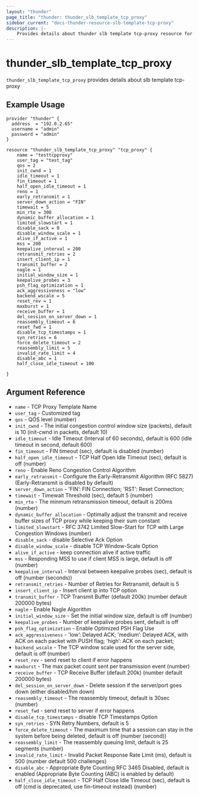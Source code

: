 ```yaml
---
layout: "thunder"
page_title: "thunder: thunder_slb_template_tcp_proxy"
sidebar_current: "docs-thunder-resource-slb-template-tcp-proxy"
description: |-
    Provides details about thunder slb template tcp-proxy resource for A10
---
```


# thunder\_slb\_template\_tcp_proxy

`thunder_slb_template_tcp_proxy` provides details about slb template tcp-proxy
## Example Usage


```hcl
provider "thunder" {
  address  = "192.0.2.65"
  username = "admin"
  password = "admin"
}

resource "thunder_slb_template_tcp_proxy" "tcp_proxy" {
	name = "testtcpproxy"
	user_tag = "test_tag"
	qos = 2
	init_cwnd = 1
	idle_timeout = 1
	fin_timeout = 1
	half_open_idle_timeout = 1
	reno = 1
	early_retransmit = 1
	server_down_action = "FIN"
	timewait = 5
	min_rto = 300
	dynamic_buffer_allocation = 1
	limited_slowstart = 1
	disable_sack = 0
	disable_window_scale = 1
	alive_if_active = 1
	mss = 200
	keepalive_interval = 200
	retransmit_retries = 2
	insert_client_ip = 1
	transmit_buffer = 2
	nagle = 1
	initial_window_size = 1
	keepalive_probes = 3
	psh_flag_optimization = 1
	ack_aggressiveness = "low"
	backend_wscale = 5
	reset_rev = 1
	maxburst = 1
	receive_buffer = 1
	del_session_on_server_down = 1
	reassembly_timeout = 6
	reset_fwd = 1
	disable_tcp_timestamps = 1
	syn_retries = 6
	force_delete_timeout = 2
	reassembly_limit = 5
	invalid_rate_limit = 4
	disable_abc = 1
	half_close_idle_timeout = 100	

}
```

## Argument Reference

* `name` - TCP Proxy Template Name
* `user_tag` - Customized tag
* `qos` - QOS level (number)
* `init_cwnd` - The initial congestion control window size (packets), default is 10 (init-cwnd in packets, default 10)
* `idle_timeout` - Idle Timeout (Interval of 60 seconds), default is 600 (idle timeout in second, default 600)
* `fin_timeout` - FIN timeout (sec), default is disabled (number)
* `half_open_idle_timeout` - TCP Half Open Idle Timeout (sec), default is off (number)
* `reno` - Enable Reno Congestion Control Algorithm
* `early_retransmit` - Configure the Early-Retransmit Algorithm (RFC 5827) (Early-Retransmit is disabled by default)
* `server_down_action` - 'FIN’: FIN Connection; 'RST’: Reset Connection;
* `timewait` - Timewait Threshold (sec), default 5 (number)
* `min_rto` - The minmum retransmission timeout, default is 200ms (number)
* `dynamic_buffer_allocation` - Optimally adjust the transmit and receive buffer sizes of TCP proxy while keeping their sum constant
* `limited_slowstart` - RFC 3742 Limited Slow-Start for TCP with Large Congestion Windows (number)
* `disable_sack` - disable Selective Ack Option
* `disable_window_scale` - disable TCP Window-Scale Option
* `alive_if_active` - keep connection alive if active traffic
* `mss` - Responding MSS to use if client MSS is large, default is off (number)
* `keepalive_interval` - Interval between keepalive probes (sec), default is off (number (seconds))
* `retransmit_retries` - Number of Retries for Retransmit, default is 5
* `insert_client_ip` - Insert client ip into TCP option
* `transmit_buffer` - TCP Transmit Buffer (default 200k) (number default 200000 bytes)
* `nagle` - Enable Nagle Algorithm
* `initial_window_size` - Set the initial window size, default is off (number)
* `keepalive_probes` - Number of keepalive probes sent, default is off
* `psh_flag_optimization` - Enable Optimized PSH Flag Use
* `ack_aggressiveness` - 'low’: Delayed ACK; 'medium’: Delayed ACK, with ACK on each packet with PUSH flag; 'high’: ACK on each packet;
* `backend_wscale` - The TCP window scale used for the server side, default is off (number)
* `reset_rev` - send reset to client if error happens
* `maxburst` - The max packet count sent per transmission event (number)
* `receive_buffer` - TCP Receive Buffer (default 200k) (number default 200000 bytes)
* `del_session_on_server_down` - Delete session if the server/port goes down (either disabled/hm down)
* `reassembly_timeout` - The reassembly timeout, default is 30sec (number)
* `reset_fwd` - send reset to server if error happens
* `disable_tcp_timestamps` - disable TCP Timestamps Option
* `syn_retries` - SYN Retry Numbers, default is 5
* `force_delete_timeout` - The maximum time that a session can stay in the system before being deleted, default is off (number (second))
* `reassembly_limit` - The reassembly queuing limit, default is 25 segments (number)
* `invalid_rate_limit` - Invalid Packet Response Rate Limit (ms), default is 500 (number default 500 challenges)
* `disable_abc` - Appropriate Byte Counting RFC 3465 Disabled, default is enabled (Appropriate Byte Counting (ABC) is enabled by default)
* `half_close_idle_timeout` - TCP Half Close Idle Timeout (sec), default is off (cmd is deprecated, use fin-timeout instead) (number)

